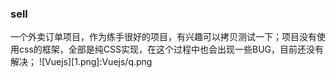 ### sell
一个外卖订单项目，作为练手很好的项目，有兴趣可以拷贝测试一下；项目没有使用css的框架，全部是纯CSS实现，在这个过程中也会出现一些BUG，目前还没有解决；
![Vuejs][1.png]:Vuejs/q.png